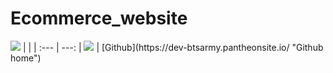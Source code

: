 # Ecommerce_website

<img src="https://www.linkpicture.com/q/아미Japan-n-ArmyJapan.png" >
 |             | 
| :--- | ---: | 
<img src="https://www.linkpicture.com/q/btsarmy-screen.jpg" > | [Github](https://dev-btsarmy.pantheonsite.io/ "Github home")


